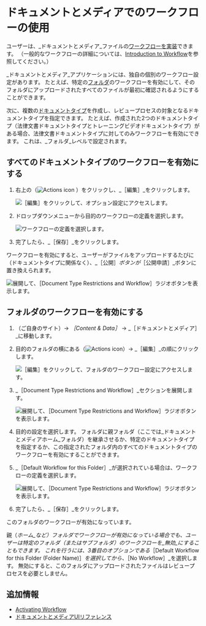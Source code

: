 # ドキュメントとメディアでのワークフローの使用

ユーザーは、_ドキュメントとメディア_ファイルの[ワークフローを実装](../../../process-automation/workflow/using-workflows/activating-workflow.md)できます。  （一般的なワークフローの詳細については、[Introduction to Workflow](../../../process-automation/workflow/introduction-to-workflow.md)を参照してください。）

_ドキュメントとメディア_アプリケーションには、独自の個別のワークフロー設定があります。 たとえば、特定の[フォルダ](../uploading-and-managing/creating-folders.md)のワークフローを有効にして、そのフォルダにアップロードされたすべてのファイルが最初に確認されるようにすることができます。

次に、複数の[ドキュメントタイプ](../uploading-and-managing/managing-metadata/defining-document-types.md)を作成し、レビュープロセスの対象となるドキュメントタイプを指定できます。 たとえば、作成された2つのドキュメントタイプ（法律文書ドキュメントタイプとトレーニングビデオドキュメントタイプ）がある場合、法律文書ドキュメントタイプに対してのみワークフローを有効にできます。 これは、_フォルダ_レベルで設定されます。

## すべてのドキュメントタイプのワークフローを有効にする

1. 右上の（![Actions icon](../../../images/icon-actions.png) ）をクリックし、_［編集］_をクリックします。

    ![［編集］をクリックして、オプション設定にアクセスします。](./using-workflow-with-documents-and-media/images/05.png)

1. ドロップダウンメニューから目的のワークフローの定義を選択します。

    ![ワークフローの定義を選択します。](./using-workflow-with-documents-and-media/images/06.png)

1. 完了したら、_［保存］_をクリックします。

ワークフローを有効にすると、ユーザーがファイルをアップロードするたびに（ドキュメントタイプに関係なく）、_［公開］_ボタンが_［公開申請］_ボタンに置き換えられます。

![展開して、［Document Type Restrictions and Workflow］ラジオボタンを表示します。](./using-workflow-with-documents-and-media/images/04.png)

## フォルダのワークフローを有効にする

1. （ご自身のサイト）&rarr; _［Content & Data］_ &rarr; _［ドキュメントとメディア］_に移動します。
1. 目的のフォルダの横にある（![Actions icon](../../../images/icon-actions.png)）&rarr; _［編集］_の順にクリックします。

    ![［編集］をクリックして、フォルダのワークフロー設定にアクセスします。](./using-workflow-with-documents-and-media/images/01.png)

1. _［Document Type Restrictions and Workflow］_セクションを展開します。

    ![展開して、［Document Type Restrictions and Workflow］ラジオボタンを表示します。](./using-workflow-with-documents-and-media/images/02.png)

1. 目的の設定を選択します。 フォルダに親フォルダ（ここでは_ドキュメントとメディアホーム_フォルダ）を継承させるか、特定のドキュメントタイプを指定するか、この指定されたフォルダ内のすべてのドキュメントタイプのワークフローを有効にすることができます。
1. _［Default Workflow for this Folder］_が選択されている場合は、ワークフローの定義を選択します。

    ![展開して、［Document Type Restrictions and Workflow］ラジオボタンを表示します。](./using-workflow-with-documents-and-media/images/03.png)

1. 完了したら、_［保存］_をクリックします。

このフォルダのワークフローが有効になっています。

親（_ホーム_など）フォルダでワークフローが有効になっている場合でも、ユーザーは特定のフォルダ（またはサブフォルダ）のワークフローを_無効_にすることもできます。  これを行うには、3番目のオプションである_［Default Workflow for this Folder (Folder Name)］_を選択してから、_［No Workflow］_を選択します。 無効にすると、このフォルダにアップロードされたファイルはレビュープロセスを必要としません。

## 追加情報

* [Activating Workflow](../../../process-automation/workflow/using-workflows/activating-workflow.md)
* [ドキュメントとメディアUIリファレンス](../documents-and-media-ui-reference.md)
